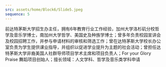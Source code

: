```yaml
---
src: assets/home/Block6/Slide5.jpeg
sequence: 5
---
```

 <p class="text-black text-justify">前达特茅斯大学招生办主任，拥有6年教育行业工作经验，加州大学洛杉矶分校哲学及音乐学博士，南加州大学哲学、美国史及种族学博士；曾多年负责校园宣讲会及校园招聘工作，并参与申请材料的审核和筛选工作；曾在达特茅斯大学校长办公室负责为学生提供课业指导，并组织以促进学业提升为主题的社会活动；曾担任达特茅斯大学非裔美国人社群导师项目学术主席和项目负责人；For your Glory Praise 舞蹈项目创始人；擅长领域：人文学科、哲学及音乐类学科申请</p>